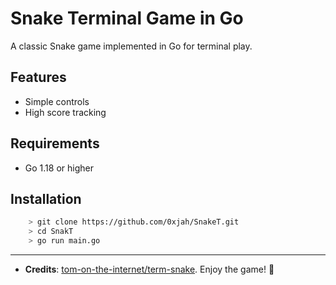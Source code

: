 # Snake Terminal Game in Go

A classic Snake game implemented in Go for terminal play.

## Features

- Simple controls
- High score tracking

## Requirements

- Go 1.18 or higher
## Installation
```bash
    > git clone https://github.com/0xjah/SnakeT.git
    > cd SnakT
    > go run main.go
```
---
- **Credits**: [tom-on-the-internet/term-snake](https://github.com/tom-on-the-internet/term-snake).
Enjoy the game! 🐍
